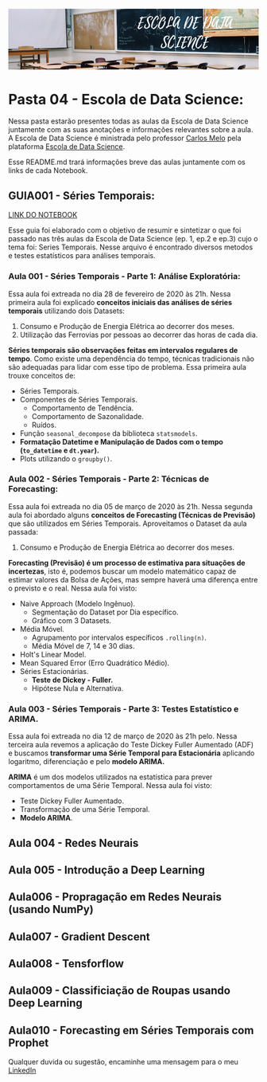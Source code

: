 ![Escola de Data Science](https://github.com/GabrielTrentino/Projetos-de-Cursos/blob/master/00%20-%20Img/04-Escola%20de%20Data%20Science.png?raw=true)

# **Pasta 04 - Escola de Data Science:**

Nessa pasta estarão presentes todas as aulas da Escola de Data Science juntamente com as suas anotações e informações relevantes sobre a aula. A Escola de Data Science é ministrada pelo professor [Carlos Melo](https://www.linkedin.com/in/carlosfab/) pela plataforma [Escola de Data Science](https://escola.sigmoidal.ai/).

Esse README.md trará informações breve das aulas juntamente com os links de cada Notebook.

## **GUIA001 - Séries Temporais:**

[LINK DO NOTEBOOK](https://github.com/GabrielTrentino/Projetos-de-Cursos/blob/master/04-EscolaDataScience/Guia001_TimeSeries.ipynb)

Esse guia foi elaborado com o objetivo de resumir e sintetizar o que foi passado nas três aulas da Escola de Data Science (ep. 1, ep.2 e ep.3) cujo o tema foi: Series Temporais. Nesse arquivo é encontrado diversos metodos e testes estatísticos para análises temporais.

### **Aula 001 - Séries Temporais - Parte 1: Análise Exploratória:**

Essa aula foi extreada no dia 28 de fevereiro de 2020 às 21h. Nessa primeira aula foi explicado **conceitos iniciais das análises de séries temporais** utilizando dois Datasets:

1. Consumo e Produção de Energia Elétrica ao decorrer dos meses.
2. Utilização das Ferrovias por pessoas ao decorrer das horas de cada dia.

**Séries temporais são observações feitas em intervalos regulares de tempo**. Como existe uma dependência do tempo, técnicas tradicionais não são adequadas para lidar com esse tipo de problema. Essa primeira aula trouxe conceitos de:

* Séries Temporais.
* Componentes de Séries Temporais.
  * Comportamento de Tendência.
  * Comportamento de Sazonalidade.
  * Ruídos.
* Função `seasonal_decompose` da biblioteca `statsmodels`.
* **Formatação Datetime e Manipulação de Dados com o tempo (`to_datetime` e `dt.year`).**
* Plots utilizando o `groupby()`.

### **Aula 002 - Séries Temporais - Parte 2: Técnicas de Forecasting:**

Essa aula foi extreada no dia 05 de março de 2020 às 21h. Nessa segunda aula foi abordado alguns **conceitos de Forecasting (Técnicas de Previsão)** que são utilizados em Séries Temporais. Aproveitamos o Dataset da aula passada:

1. Consumo e Produção de Energia Elétrica ao decorrer dos meses.

**Forecasting (Previsão) é um processo de estimativa para situações de incertezas**, isto é, podemos buscar um modelo matemático capaz de estimar valores da Bolsa de Ações, mas sempre haverá uma diferença entre o previsto e o real. Nessa aula foi visto:

* Naive Approach (Modelo Ingênuo).
  * Segmentação do Dataset por Dia específico.
  * Gráfico com 3 Datasets.
* Média Móvel.
  * Agrupamento por intervalos específicos `.rolling(n)`.
  * Média Móvel de 7, 14 e 30 dias.
* Holt's Linear Model.
* Mean Squared Error (Erro Quadrático Médio).
* Séries Estacionárias.
  * **Teste de Dickey - Fuller.**
  * Hipótese Nula e Alternativa.

### **Aula 003 - Séries Temporais - Parte 3: Testes Estatístico e ARIMA.**

Essa aula foi extreada no dia 12 de março de 2020 às 21h pelo. Nessa terceira aula revemos a aplicação do Teste Dickey Fuller Aumentado (ADF) e buscamos **transformar uma Série Temporal para Estacionária** aplicando logaritmo, diferenciação e pelo **modelo ARIMA.**

**ARIMA** é um dos modelos utilizados na estatística para prever comportamentos de uma Série Temporal. Nessa aula foi visto:

* Teste Dickey Fuller Aumentado.
* Transformação de uma Série Temporal.
* **Modelo ARIMA**.

## **Aula 004 - Redes Neurais**

## **Aula 005 - Introdução a Deep Learning** 

## **Aula006 - Propragação em Redes Neurais (usando NumPy)**

## **Aula007 - Gradient Descent**

## **Aula008 - Tensforflow**

## **Aula009 - Classificiação de Roupas usando Deep Learning**

## **Aula010 - Forecasting em Séries Temporais com Prophet**




Qualquer duvida ou sugestão, encaminhe uma mensagem para o meu [LinkedIn](https://www.linkedin.com/in/gabriel-trentino-froes-415558144/)
